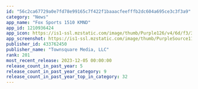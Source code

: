 ```yaml
---
id: "56c2ca67729a0e7fd78e99165c7f422f1baaacfeefffb2dc604a695ce3c3f3a9"
category: "News"
app_name: "Fox Sports 1510 KMND"
app_id: 1210936424
app_icon: https://is1-ssl.mzstatic.com/image/thumb/Purple126/v4/6d/f3/3e/6df33ef9-a9fb-5602-c913-601116621f6e/AppIcon-1x_U007emarketing-0-6-0-0-85-220-0.jpeg/1024x1024bb.png
app_screenshot: https://is1-ssl.mzstatic.com/image/thumb/PurpleSource114/v4/a9/4c/b5/a94cb5a0-cb04-5ed9-53a8-1eba1f219a89/3cbe8135-f377-4f54-8c36-78a384520191_IphoneXR1.jpg/1242x2688bb.png
publisher_id: 433762450
publisher_name: "Townsquare Media, LLC"
rank: 201
most_recent_release: 2023-12-05 00:00:00
release_count_in_past_year: 5
release_count_in_past_year_category: 9
release_count_in_past_year_top_in_category: 32
---
```

